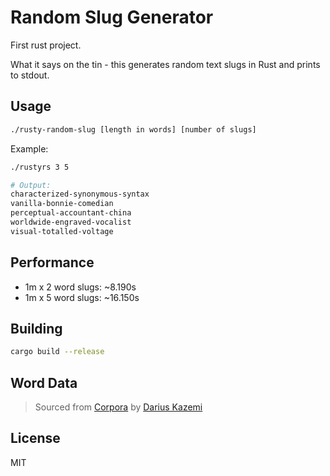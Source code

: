 # Random Slug Generator
First rust project.

What it says on the tin - this generates random text slugs in Rust and prints to stdout.

## Usage

```bash
./rusty-random-slug [length in words] [number of slugs]
```

Example:

```bash
./rustyrs 3 5

# Output:
characterized-synonymous-syntax
vanilla-bonnie-comedian
perceptual-accountant-china
worldwide-engraved-vocalist
visual-totalled-voltage
```

## Performance
- 1m x 2 word slugs: ~8.190s
- 1m x 5 word slugs: ~16.150s

## Building

```bash
cargo build --release
```

## Word Data
> Sourced from [Corpora](https://github.com/dariusk/corpora/blob/master/data/words) by [Darius Kazemi](https://github.com/dariusk)

## License
MIT
